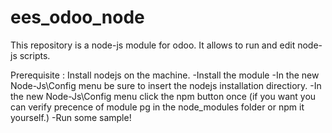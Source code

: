 # ees_odoo_node
This repository is a node-js module for odoo. It allows to run and edit node-js scripts.

Prerequisite : Install nodejs on the machine.
  -Install the module
  -In the new Node-Js\Config menu be sure to insert the nodejs installation directiory.
  -In the new Node-Js\Config menu click the npm button once (if you want you can verify precence of module pg in the node_modules folder or npm it yourself.)
  -Run some sample!
